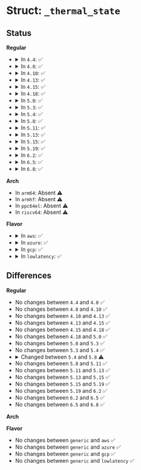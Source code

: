 # Struct: <code>_thermal_state</code>

## Status
<b>Regular</b>
<ul>
<li>
<details>
<summary>In <code>4.4</code>: ✅</summary>

```c
struct _thermal_state {
    bool new_event;
    int event;
    u64 next_check;
    long unsigned int count;
    long unsigned int last_count;
};
```
</details>
</li>
<li>
<details>
<summary>In <code>4.8</code>: ✅</summary>

```c
struct _thermal_state {
    bool new_event;
    int event;
    u64 next_check;
    long unsigned int count;
    long unsigned int last_count;
};
```
</details>
</li>
<li>
<details>
<summary>In <code>4.10</code>: ✅</summary>

```c
struct _thermal_state {
    bool new_event;
    int event;
    u64 next_check;
    long unsigned int count;
    long unsigned int last_count;
};
```
</details>
</li>
<li>
<details>
<summary>In <code>4.13</code>: ✅</summary>

```c
struct _thermal_state {
    bool new_event;
    int event;
    u64 next_check;
    long unsigned int count;
    long unsigned int last_count;
};
```
</details>
</li>
<li>
<details>
<summary>In <code>4.15</code>: ✅</summary>

```c
struct _thermal_state {
    bool new_event;
    int event;
    u64 next_check;
    long unsigned int count;
    long unsigned int last_count;
};
```
</details>
</li>
<li>
<details>
<summary>In <code>4.18</code>: ✅</summary>

```c
struct _thermal_state {
    bool new_event;
    int event;
    u64 next_check;
    long unsigned int count;
    long unsigned int last_count;
};
```
</details>
</li>
<li>
<details>
<summary>In <code>5.0</code>: ✅</summary>

```c
struct _thermal_state {
    bool new_event;
    int event;
    u64 next_check;
    long unsigned int count;
    long unsigned int last_count;
};
```
</details>
</li>
<li>
<details>
<summary>In <code>5.3</code>: ✅</summary>

```c
struct _thermal_state {
    bool new_event;
    int event;
    u64 next_check;
    long unsigned int count;
    long unsigned int last_count;
};
```
</details>
</li>
<li>
<details>
<summary>In <code>5.4</code>: ✅</summary>

```c
struct _thermal_state {
    bool new_event;
    int event;
    u64 next_check;
    long unsigned int count;
    long unsigned int last_count;
};
```
</details>
</li>
<li>
<details>
<summary>In <code>5.8</code>: ✅</summary>

```c
struct _thermal_state {
    u64 next_check;
    u64 last_interrupt_time;
    struct delayed_work therm_work;
    long unsigned int count;
    long unsigned int last_count;
    long unsigned int max_time_ms;
    long unsigned int total_time_ms;
    bool rate_control_active;
    bool new_event;
    u8 level;
    u8 sample_index;
    u8 sample_count;
    u8 average;
    u8 baseline_temp;
    u8 temp_samples[3];
};
```
</details>
</li>
<li>
<details>
<summary>In <code>5.11</code>: ✅</summary>

```c
struct _thermal_state {
    u64 next_check;
    u64 last_interrupt_time;
    struct delayed_work therm_work;
    long unsigned int count;
    long unsigned int last_count;
    long unsigned int max_time_ms;
    long unsigned int total_time_ms;
    bool rate_control_active;
    bool new_event;
    u8 level;
    u8 sample_index;
    u8 sample_count;
    u8 average;
    u8 baseline_temp;
    u8 temp_samples[3];
};
```
</details>
</li>
<li>
<details>
<summary>In <code>5.13</code>: ✅</summary>

```c
struct _thermal_state {
    u64 next_check;
    u64 last_interrupt_time;
    struct delayed_work therm_work;
    long unsigned int count;
    long unsigned int last_count;
    long unsigned int max_time_ms;
    long unsigned int total_time_ms;
    bool rate_control_active;
    bool new_event;
    u8 level;
    u8 sample_index;
    u8 sample_count;
    u8 average;
    u8 baseline_temp;
    u8 temp_samples[3];
};
```
</details>
</li>
<li>
<details>
<summary>In <code>5.15</code>: ✅</summary>

```c
struct _thermal_state {
    u64 next_check;
    u64 last_interrupt_time;
    struct delayed_work therm_work;
    long unsigned int count;
    long unsigned int last_count;
    long unsigned int max_time_ms;
    long unsigned int total_time_ms;
    bool rate_control_active;
    bool new_event;
    u8 level;
    u8 sample_index;
    u8 sample_count;
    u8 average;
    u8 baseline_temp;
    u8 temp_samples[3];
};
```
</details>
</li>
<li>
<details>
<summary>In <code>5.19</code>: ✅</summary>

```c
struct _thermal_state {
    u64 next_check;
    u64 last_interrupt_time;
    struct delayed_work therm_work;
    long unsigned int count;
    long unsigned int last_count;
    long unsigned int max_time_ms;
    long unsigned int total_time_ms;
    bool rate_control_active;
    bool new_event;
    u8 level;
    u8 sample_index;
    u8 sample_count;
    u8 average;
    u8 baseline_temp;
    u8 temp_samples[3];
};
```
</details>
</li>
<li>
<details>
<summary>In <code>6.2</code>: ✅</summary>

```c
struct _thermal_state {
    u64 next_check;
    u64 last_interrupt_time;
    struct delayed_work therm_work;
    long unsigned int count;
    long unsigned int last_count;
    long unsigned int max_time_ms;
    long unsigned int total_time_ms;
    bool rate_control_active;
    bool new_event;
    u8 level;
    u8 sample_index;
    u8 sample_count;
    u8 average;
    u8 baseline_temp;
    u8 temp_samples[3];
};
```
</details>
</li>
<li>
<details>
<summary>In <code>6.5</code>: ✅</summary>

```c
struct _thermal_state {
    u64 next_check;
    u64 last_interrupt_time;
    struct delayed_work therm_work;
    long unsigned int count;
    long unsigned int last_count;
    long unsigned int max_time_ms;
    long unsigned int total_time_ms;
    bool rate_control_active;
    bool new_event;
    u8 level;
    u8 sample_index;
    u8 sample_count;
    u8 average;
    u8 baseline_temp;
    u8 temp_samples[3];
};
```
</details>
</li>
<li>
<details>
<summary>In <code>6.8</code>: ✅</summary>

```c
struct _thermal_state {
    u64 next_check;
    u64 last_interrupt_time;
    struct delayed_work therm_work;
    long unsigned int count;
    long unsigned int last_count;
    long unsigned int max_time_ms;
    long unsigned int total_time_ms;
    bool rate_control_active;
    bool new_event;
    u8 level;
    u8 sample_index;
    u8 sample_count;
    u8 average;
    u8 baseline_temp;
    u8 temp_samples[3];
};
```
</details>
</li>
</ul>
<b>Arch</b>
<ul>
<li>
In <code>arm64</code>: Absent ⚠️
</li>
<li>
In <code>armhf</code>: Absent ⚠️
</li>
<li>
In <code>ppc64el</code>: Absent ⚠️
</li>
<li>
In <code>riscv64</code>: Absent ⚠️
</li>
</ul>
<b>Flavor</b>
<ul>
<li>
<details>
<summary>In <code>aws</code>: ✅</summary>

```c
struct _thermal_state {
    bool new_event;
    int event;
    u64 next_check;
    long unsigned int count;
    long unsigned int last_count;
};
```
</details>
</li>
<li>
<details>
<summary>In <code>azure</code>: ✅</summary>

```c
struct _thermal_state {
    bool new_event;
    int event;
    u64 next_check;
    long unsigned int count;
    long unsigned int last_count;
};
```
</details>
</li>
<li>
<details>
<summary>In <code>gcp</code>: ✅</summary>

```c
struct _thermal_state {
    bool new_event;
    int event;
    u64 next_check;
    long unsigned int count;
    long unsigned int last_count;
};
```
</details>
</li>
<li>
<details>
<summary>In <code>lowlatency</code>: ✅</summary>

```c
struct _thermal_state {
    bool new_event;
    int event;
    u64 next_check;
    long unsigned int count;
    long unsigned int last_count;
};
```
</details>
</li>
</ul>

## Differences
<b>Regular</b>
<ul>
<li>
No changes between <code>4.4</code> and <code>4.8</code> ✅
</li>
<li>
No changes between <code>4.8</code> and <code>4.10</code> ✅
</li>
<li>
No changes between <code>4.10</code> and <code>4.13</code> ✅
</li>
<li>
No changes between <code>4.13</code> and <code>4.15</code> ✅
</li>
<li>
No changes between <code>4.15</code> and <code>4.18</code> ✅
</li>
<li>
No changes between <code>4.18</code> and <code>5.0</code> ✅
</li>
<li>
No changes between <code>5.0</code> and <code>5.3</code> ✅
</li>
<li>
No changes between <code>5.3</code> and <code>5.4</code> ✅
</li>
<li>
<details>
<summary>Changed between <code>5.4</code> and <code>5.8</code> ⚠️</summary>
<ul>
<li>
<b>Field added. </b>
<code>u64 last_interrupt_time</code>
</li>
<li>
<b>Field added. </b>
<code>struct delayed_work therm_work</code>
</li>
<li>
<b>Field added. </b>
<code>long unsigned int max_time_ms</code>
</li>
<li>
<b>Field added. </b>
<code>long unsigned int total_time_ms</code>
</li>
<li>
<b>Field added. </b>
<code>bool rate_control_active</code>
</li>
<li>
<b>Field added. </b>
<code>u8 level</code>
</li>
<li>
<b>Field added. </b>
<code>u8 sample_index</code>
</li>
<li>
<b>Field added. </b>
<code>u8 sample_count</code>
</li>
<li>
<b>Field added. </b>
<code>u8 average</code>
</li>
<li>
<b>Field added. </b>
<code>u8 baseline_temp</code>
</li>
<li>
<b>Field added. </b>
<code>u8 temp_samples[3]</code>
</li>
<li>
<b>Field removed. </b>
<code>int event</code>
</li>
</ul>
</details>
</li>
<li>
No changes between <code>5.8</code> and <code>5.11</code> ✅
</li>
<li>
No changes between <code>5.11</code> and <code>5.13</code> ✅
</li>
<li>
No changes between <code>5.13</code> and <code>5.15</code> ✅
</li>
<li>
No changes between <code>5.15</code> and <code>5.19</code> ✅
</li>
<li>
No changes between <code>5.19</code> and <code>6.2</code> ✅
</li>
<li>
No changes between <code>6.2</code> and <code>6.5</code> ✅
</li>
<li>
No changes between <code>6.5</code> and <code>6.8</code> ✅
</li>
</ul>
<b>Arch</b>
<ul>
</ul>
<b>Flavor</b>
<ul>
<li>
No changes between <code>generic</code> and <code>aws</code> ✅
</li>
<li>
No changes between <code>generic</code> and <code>azure</code> ✅
</li>
<li>
No changes between <code>generic</code> and <code>gcp</code> ✅
</li>
<li>
No changes between <code>generic</code> and <code>lowlatency</code> ✅
</li>
</ul>
